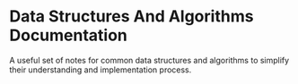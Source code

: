 # Data Structures And Algorithms Documentation
A useful set of notes for common data structures and algorithms to simplify their understanding and implementation process.
